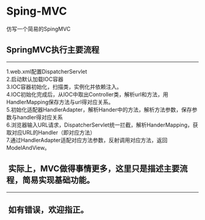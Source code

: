 # Sping-MVC<br>
仿写一个简易的SpingMVC
<br>
##  SpringMVC执行主要流程
------------------
1.web.xml配置DispatcherServlet<br>
2.启动默认加载IOC容器<br>
3.IOC容器初始化，扫描类，实例化并依赖注入。<br>
4.IOC初始化完成后，从IOC中取出Controller类，解析url和方法，用HandlerMapping保存方法与url得对应关系。<br>
5.初始化适配器HandlerAdapter，解析Hander中的方法，解析方法参数，保存参数与handler得对应关系<br>
6.浏览器输入URL请求，DispatcherServlet统一拦截，解析HanderMapping，获取对应URL的Handler（即对应方法）<br>
7.通过HandlerAdapter适配对应方法参数，反射调用对应方法，返回ModelAndView。<br>

##  实际上，MVC做得事情更多，这里只是描述主要流程，简易实现基础功能。
--------------
##  如有错误，欢迎指正。
